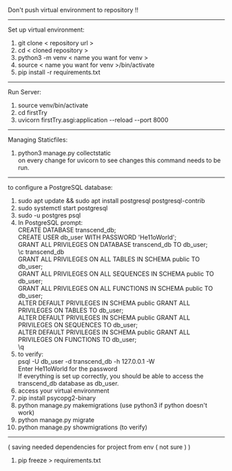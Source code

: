 Don't push virtual environment to repository !! 
_______________________________________________
Set up virtual environment:  
1) git clone < repository url >  
2) cd < cloned repository >  
3) python3 -m venv < name you want for venv >  
4) source < name you want for venv >/bin/activate  
5) pip install -r requirements.txt  
_______________________________________________
Run Server:  
1) source venv/bin/activate  
2) cd firstTry  
3) uvicorn firstTry.asgi:application --reload --port 8000  
_______________________________________________
Managing Staticfiles:  
1) python3 manage.py collectstatic  
on every change for uvicorn to see changes this command needs to be run.
_______________________________________________
to configure a PostgreSQL database:  
1) sudo apt update && sudo apt install postgresql postgresql-contrib  
2) sudo systemctl start postgresql  
3) sudo -u postgres psql  
4) In PostgreSQL prompt:  
CREATE DATABASE transcend_db;  
CREATE USER db_user WITH PASSWORD 'He11oWorld';  
GRANT ALL PRIVILEGES ON DATABASE transcend_db TO db_user;  
\c transcend_db  
GRANT ALL PRIVILEGES ON ALL TABLES IN SCHEMA public TO db_user;  
GRANT ALL PRIVILEGES ON ALL SEQUENCES IN SCHEMA public TO db_user;  
GRANT ALL PRIVILEGES ON ALL FUNCTIONS IN SCHEMA public TO db_user;  
ALTER DEFAULT PRIVILEGES IN SCHEMA public GRANT ALL PRIVILEGES ON TABLES TO db_user;  
ALTER DEFAULT PRIVILEGES IN SCHEMA public GRANT ALL PRIVILEGES ON SEQUENCES TO db_user;  
ALTER DEFAULT PRIVILEGES IN SCHEMA public GRANT ALL PRIVILEGES ON FUNCTIONS TO db_user;  
\q  
5) to verify:  
psql -U db_user -d transcend_db -h 127.0.0.1 -W  
Enter He11oWorld for the password  
If everything is set up correctly, you should be able to access the transcend_db database as db_user.  
6) access your virtual environment  
7)  pip install psycopg2-binary  
8) python manage.py makemigrations (use python3 if python doesn't work)  
9) python manage.py migrate  
10) python manage.py showmigrations  (to verify)  
________________________________________________
( saving needed dependencies for project from env ( not sure ) )  
1) pip freeze > requirements.txt
